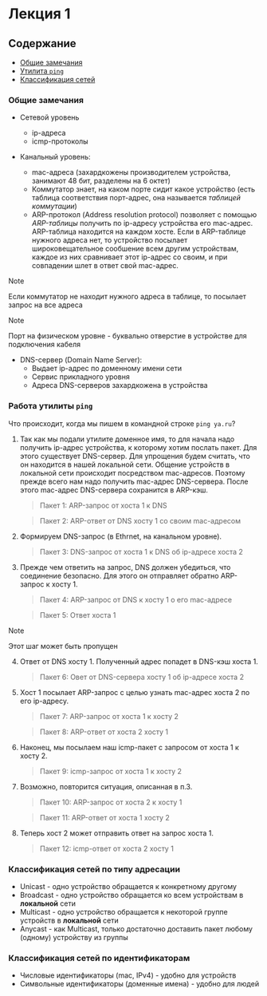# Лекция 1

## Cодержание
* [Общие замечания](https://github.com/AliakseiSuvorau/networks/blob/master/Lection-01.md#общие-замечания)
* [Утилита `ping`](https://github.com/AliakseiSuvorau/networks/blob/master/Lection-01.md#работа-утилиты-ping)
* [Классификация сетей](https://github.com/AliakseiSuvorau/networks/blob/master/Lection-01.md#классификация-сетей-по-типу-адресации)

### Общие замечания
* Сетевой уровень
  * ip-адреса
  * icmp-протоколы

* Канальный уровень:
  * mac-адреса (захардкожены производителем устройства, занимают 48 бит, разделены на 6 октет)
  * Коммутатор знает, на каком порте сидит какое устройство (есть таблица соответствия порт-адрес, она называется *таблицей коммутации*)
  * ARP-протокол (Address resolution protocol) позволяет с помощью *ARP-таблицы* получить по ip-адресу устройства его mac-адрес. ARP-таблица находится на каждом хосте.
    Если в ARP-таблице нужного адреса нет, то устройство посылает широковещательное сообшение всем другим устройствам, каждое из них сравнивает этот ip-адрес со своим, и при совпадении шлет в ответ свой mac-адрес.
  
> [!NOTE]
> Если коммутатор не находит нужного адреса в таблице, то посылает запрос на все адреса

> [!NOTE]
> Порт на физическом уровне - буквально отверстие в устройстве для подключения кабеля

* DNS-сервер (Domain Name Server):
  * Выдает ip-адрес по доменному имени сети
  * Сервис прикладного уровня
  * Адреса DNS-серверов захардкожена в устройства

### Работа утилиты `ping`

Что происходит, когда мы пишем в командной строке `ping ya.ru`?

1. Так как мы подали утилите доменное имя, то для начала надо получить ip-адрес устройства, к которому хотим послать пакет.
   Для этого существует DNS-сервер. Для упрощения будем считать, что он находится в нашей локальной сети. Общение устройств в локальной сети происходит посредством mac-адресов.
   Поэтому прежде всего нам надо получить mac-адрес DNS-сервера. После этого mac-адрес DNS-сервера сохранится в ARP-кэш.
   > Пакет 1: ARP-запрос от хоста 1 к DNS
   
   > Пакет 2: ARP-ответ от DNS хосту 1 со своим mac-адресом

2. Формируем DNS-запрос (в Ethrnet, на канальном уровне).
   > Пакет 3: DNS-запрос от хоста 1 к DNS об ip-адресе хоста 2

3. Прежде чем ответить на запрос, DNS должен убедиться, что соединение безопасно. Для этого он отправляет обратно ARP-запрос к хосту 1.
   > Пакет 4: ARP-запрос от DNS к хосту 1 о его mac-адресе
   
   > Пакет 5: Ответ хоста 1

> [!NOTE]
> Этот шаг может быть пропущен
4. Ответ от DNS хосту 1. Полученный адрес попадет в DNS-кэш хоста 1.
   > Пакет 6: Овет от DNS-сервера хосту 1 об ip-адресе хоста 2

5. Хост 1 посылает ARP-запрос с целью узнать mac-адрес хоста 2 по его ip-адресу.
   > Пакет 7: ARP-запрос от хоста 1 к хосту 2
   
   > Пакет 8: ARP-ответ от хоста 2 хосту 1

6. Наконец, мы посылаем наш icmp-пакет с запросом от хоста 1 к хосту 2.
   > Пакет 9: icmp-запрос от хоста 1 к хосту 2

7. Возможно, повторится ситуация, описанная в п.3.
   > Пакет 10: ARP-запрос от хоста 2 к хосту 1
   
   > Пакет 11:  ARP-ответ от хоста 1 хосту 2

8. Теперь хост 2 может отправить ответ на запрос хоста 1.
   > Пакет 12: icmp-ответ от хоста 2 хосту 1

### Классификация сетей по типу адресации

* Unicast - одно устройство обращается к конкретному другому
* Broadcast - одно устройство обращается ко всем устройствам в **локальной** сети
* Multicast - одно устройство обращается к некоторой группе устройств в **локальной** сети
* Anycast -  как Multicast, только достаточно доставить пакет любому (одному) устройству из группы

### Классификация сетей по идентификаторам

* Числовые идентификаторы (mac, IPv4) - удобно для устройств
* Символьные идентификаторы (доменные имена) - удобно для людей
